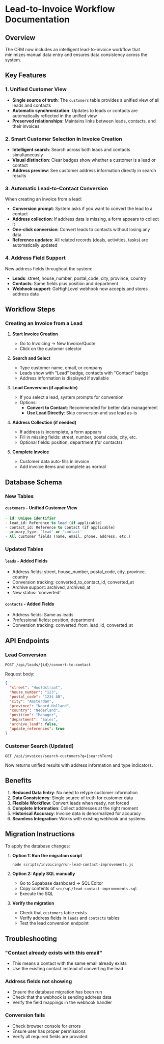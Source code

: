 # Lead-to-Invoice Workflow Documentation

## Overview

The CRM now includes an intelligent lead-to-invoice workflow that minimizes manual data entry and ensures data consistency across the system.

## Key Features

### 1. Unified Customer View
- **Single source of truth**: The `customers` table provides a unified view of all leads and contacts
- **Automatic synchronization**: Updates to leads or contacts are automatically reflected in the unified view
- **Preserved relationships**: Maintains links between leads, contacts, and their invoices

### 2. Smart Customer Selection in Invoice Creation
- **Intelligent search**: Search across both leads and contacts simultaneously
- **Visual distinction**: Clear badges show whether a customer is a lead or contact
- **Address preview**: See customer address information directly in search results

### 3. Automatic Lead-to-Contact Conversion
When creating an invoice from a lead:
- **Conversion prompt**: System asks if you want to convert the lead to a contact
- **Address collection**: If address data is missing, a form appears to collect it
- **One-click conversion**: Convert leads to contacts without losing any data
- **Reference updates**: All related records (deals, activities, tasks) are automatically updated

### 4. Address Field Support
New address fields throughout the system:
- **Leads**: street, house_number, postal_code, city, province, country
- **Contacts**: Same fields plus position and department
- **Webhook support**: GoHighLevel webhook now accepts and stores address data

## Workflow Steps

### Creating an Invoice from a Lead

1. **Start Invoice Creation**
   - Go to Invoicing → New Invoice/Quote
   - Click on the customer selector

2. **Search and Select**
   - Type customer name, email, or company
   - Leads show with "Lead" badge, contacts with "Contact" badge
   - Address information is displayed if available

3. **Lead Conversion (if applicable)**
   - If you select a lead, system prompts for conversion
   - Options:
     - **Convert to Contact**: Recommended for better data management
     - **Use Lead Directly**: Skip conversion and use lead as-is

4. **Address Collection (if needed)**
   - If address is incomplete, a form appears
   - Fill in missing fields: street, number, postal code, city, etc.
   - Optional fields: position, department (for contacts)

5. **Complete Invoice**
   - Customer data auto-fills in invoice
   - Add invoice items and complete as normal

## Database Schema

### New Tables

#### `customers` - Unified Customer View
```sql
- id: Unique identifier
- lead_id: Reference to lead (if applicable)
- contact_id: Reference to contact (if applicable)
- primary_type: 'lead' or 'contact'
- All customer fields (name, email, phone, address, etc.)
```

### Updated Tables

#### `leads` - Added Fields
- Address fields: street, house_number, postal_code, city, province, country
- Conversion tracking: converted_to_contact_id, converted_at
- Archive support: archived, archived_at
- New status: 'converted'

#### `contacts` - Added Fields
- Address fields: Same as leads
- Professional fields: position, department
- Conversion tracking: converted_from_lead_id, converted_at

## API Endpoints

### Lead Conversion
`POST /api/leads/{id}/convert-to-contact`

Request body:
```json
{
  "street": "Hoofdstraat",
  "house_number": "123",
  "postal_code": "1234 AB",
  "city": "Amsterdam",
  "province": "Noord-Holland",
  "country": "Nederland",
  "position": "Manager",
  "department": "Sales",
  "archive_lead": false,
  "update_references": true
}
```

### Customer Search (Updated)
`GET /api/invoices/search-customers?q={searchTerm}`

Now returns unified results with address information and type indicators.

## Benefits

1. **Reduced Data Entry**: No need to retype customer information
2. **Data Consistency**: Single source of truth for customer data
3. **Flexible Workflow**: Convert leads when ready, not forced
4. **Complete Information**: Collect addresses at the right moment
5. **Historical Accuracy**: Invoice data is denormalized for accuracy
6. **Seamless Integration**: Works with existing webhook and systems

## Migration Instructions

To apply the database changes:

1. **Option 1: Run the migration script**
   ```bash
   node scripts/invoicing/run-lead-contact-improvements.js
   ```

2. **Option 2: Apply SQL manually**
   - Go to Supabase dashboard → SQL Editor
   - Copy contents of `src/sql/lead-contact-improvements.sql`
   - Execute the SQL

3. **Verify the migration**
   - Check that `customers` table exists
   - Verify address fields in `leads` and `contacts` tables
   - Test the lead conversion endpoint

## Troubleshooting

### "Contact already exists with this email"
- This means a contact with the same email already exists
- Use the existing contact instead of converting the lead

### Address fields not showing
- Ensure the database migration has been run
- Check that the webhook is sending address data
- Verify the field mappings in the webhook handler

### Conversion fails
- Check browser console for errors
- Ensure user has proper permissions
- Verify all required fields are provided
